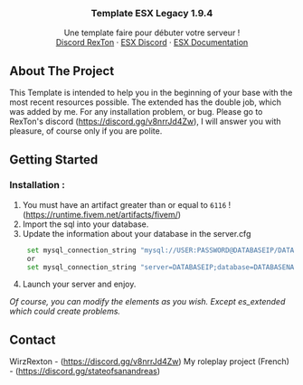 <br />
<div align="center">
  <a href="https://github.com/WirzRexTon/Base-Template"> </a>
  <h3 align="center">Template ESX Legacy 1.9.4</h3>

  <p align="center">
    Une template faire pour débuter votre serveur !
    <br />
    <a href="https://discord.gg/v8nrrJd4Zw">Discord RexTon</a>
    ·
    <a href="https://discord.com/invite/RPX2GssV6r">ESX Discord</a>
    ·
    <a href="https://documentation.esx-framework.org/">ESX Documentation</a>
  </p>
</div>

## About The Project

This Template is intended to help you in the beginning of your base with the most recent resources possible. The extended has the double job, which was added by me. 
For any installation problem, or bug. Please go to RexTon's discord (https://discord.gg/v8nrrJd4Zw), I will answer you with pleasure, of course only if you are polite. 

## Getting Started

### Installation : 

1. You must have an artifact greater than or equal to `6116` ! (https://runtime.fivem.net/artifacts/fivem/)
2. Import the sql into your database. 
3. Update the information about your database in the server.cfg
   ```sh
    set mysql_connection_string "mysql://USER:PASSWORD@DATABASEIP/DATABASENAME?waitForConnections=true&charset=utf8mb4"
    or 
    set mysql_connection_string "server=DATABASEIP;database=DATABASENAME;userid=USER;password=PASSWORD"
   ```
4. Launch your server and enjoy. 

_Of course, you can modify the elements as you wish. Except es_extended which could create problems._

## Contact

WirzRexton - (https://discord.gg/v8nrrJd4Zw) 
My roleplay project (French) - (https://discord.gg/stateofsanandreas)
